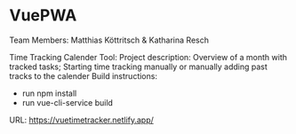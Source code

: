 # VuePWA 
Team Members: Matthias Köttritsch & Katharina Resch 

Time Tracking Calender Tool: 
Project description: Overview of a month with tracked tasks; Starting time tracking manually or manually adding past tracks to the calender
Build instructions:
- run npm install
- run vue-cli-service build

URL: https://vuetimetracker.netlify.app/
